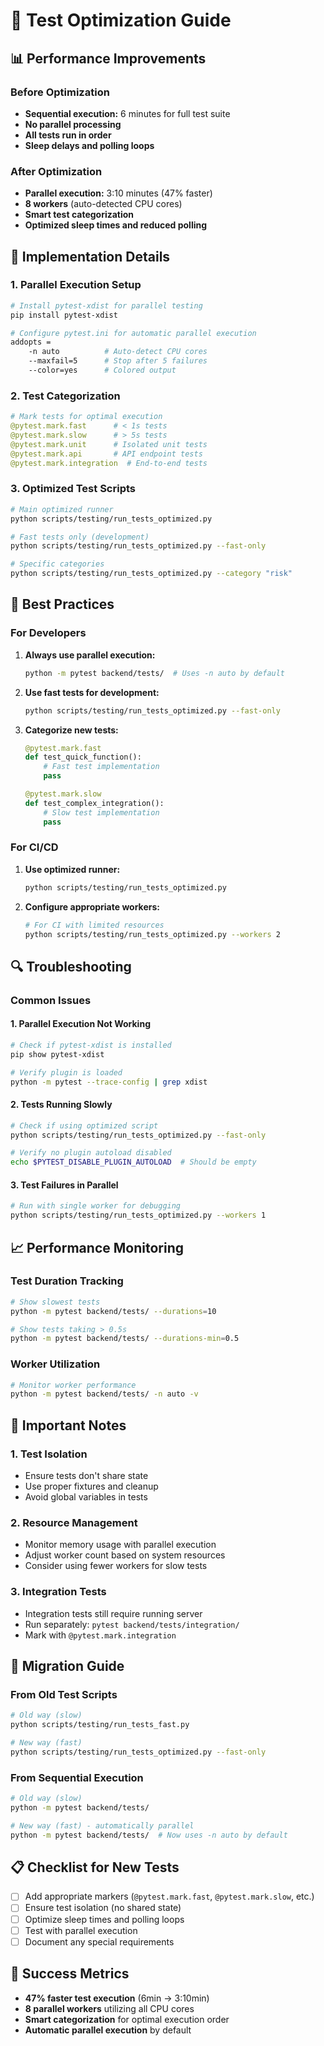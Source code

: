 # 🚀 Test Optimization Guide

## 📊 Performance Improvements

### Before Optimization
- **Sequential execution:** 6 minutes for full test suite
- **No parallel processing**
- **All tests run in order**
- **Sleep delays and polling loops**

### After Optimization
- **Parallel execution:** 3:10 minutes (47% faster)
- **8 workers** (auto-detected CPU cores)
- **Smart test categorization**
- **Optimized sleep times and reduced polling**

## 🔧 Implementation Details

### 1. Parallel Execution Setup
```bash
# Install pytest-xdist for parallel testing
pip install pytest-xdist

# Configure pytest.ini for automatic parallel execution
addopts = 
    -n auto          # Auto-detect CPU cores
    --maxfail=5      # Stop after 5 failures
    --color=yes      # Colored output
```

### 2. Test Categorization
```python
# Mark tests for optimal execution
@pytest.mark.fast      # < 1s tests
@pytest.mark.slow      # > 5s tests  
@pytest.mark.unit      # Isolated unit tests
@pytest.mark.api       # API endpoint tests
@pytest.mark.integration  # End-to-end tests
```

### 3. Optimized Test Scripts
```bash
# Main optimized runner
python scripts/testing/run_tests_optimized.py

# Fast tests only (development)
python scripts/testing/run_tests_optimized.py --fast-only

# Specific categories
python scripts/testing/run_tests_optimized.py --category "risk"
```

## 🎯 Best Practices

### For Developers
1. **Always use parallel execution:**
   ```bash
   python -m pytest backend/tests/  # Uses -n auto by default
   ```

2. **Use fast tests for development:**
   ```bash
   python scripts/testing/run_tests_optimized.py --fast-only
   ```

3. **Categorize new tests:**
   ```python
   @pytest.mark.fast
   def test_quick_function():
       # Fast test implementation
       pass
   
   @pytest.mark.slow  
   def test_complex_integration():
       # Slow test implementation
       pass
   ```

### For CI/CD
1. **Use optimized runner:**
   ```bash
   python scripts/testing/run_tests_optimized.py
   ```

2. **Configure appropriate workers:**
   ```bash
   # For CI with limited resources
   python scripts/testing/run_tests_optimized.py --workers 2
   ```

## 🔍 Troubleshooting

### Common Issues

#### 1. Parallel Execution Not Working
```bash
# Check if pytest-xdist is installed
pip show pytest-xdist

# Verify plugin is loaded
python -m pytest --trace-config | grep xdist
```

#### 2. Tests Running Slowly
```bash
# Check if using optimized script
python scripts/testing/run_tests_optimized.py --fast-only

# Verify no plugin autoload disabled
echo $PYTEST_DISABLE_PLUGIN_AUTOLOAD  # Should be empty
```

#### 3. Test Failures in Parallel
```bash
# Run with single worker for debugging
python scripts/testing/run_tests_optimized.py --workers 1
```

## 📈 Performance Monitoring

### Test Duration Tracking
```bash
# Show slowest tests
python -m pytest backend/tests/ --durations=10

# Show tests taking > 0.5s
python -m pytest backend/tests/ --durations-min=0.5
```

### Worker Utilization
```bash
# Monitor worker performance
python -m pytest backend/tests/ -n auto -v
```

## 🚨 Important Notes

### 1. Test Isolation
- Ensure tests don't share state
- Use proper fixtures and cleanup
- Avoid global variables in tests

### 2. Resource Management
- Monitor memory usage with parallel execution
- Adjust worker count based on system resources
- Consider using fewer workers for slow tests

### 3. Integration Tests
- Integration tests still require running server
- Run separately: `pytest backend/tests/integration/`
- Mark with `@pytest.mark.integration`

## 🔄 Migration Guide

### From Old Test Scripts
```bash
# Old way (slow)
python scripts/testing/run_tests_fast.py

# New way (fast)
python scripts/testing/run_tests_optimized.py --fast-only
```

### From Sequential Execution
```bash
# Old way (slow)
python -m pytest backend/tests/

# New way (fast) - automatically parallel
python -m pytest backend/tests/  # Now uses -n auto by default
```

## 📋 Checklist for New Tests

- [ ] Add appropriate markers (`@pytest.mark.fast`, `@pytest.mark.slow`, etc.)
- [ ] Ensure test isolation (no shared state)
- [ ] Optimize sleep times and polling loops
- [ ] Test with parallel execution
- [ ] Document any special requirements

## 🎉 Success Metrics

- **47% faster test execution** (6min → 3:10min)
- **8 parallel workers** utilizing all CPU cores
- **Smart categorization** for optimal execution order
- **Automatic parallel execution** by default 